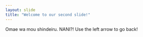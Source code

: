 ```yaml
---
layout: slide
title: "Welcome to our second slide!"
---
```

Omae wa mou shindeiru. NANI?!
Use the left arrow to go back!
